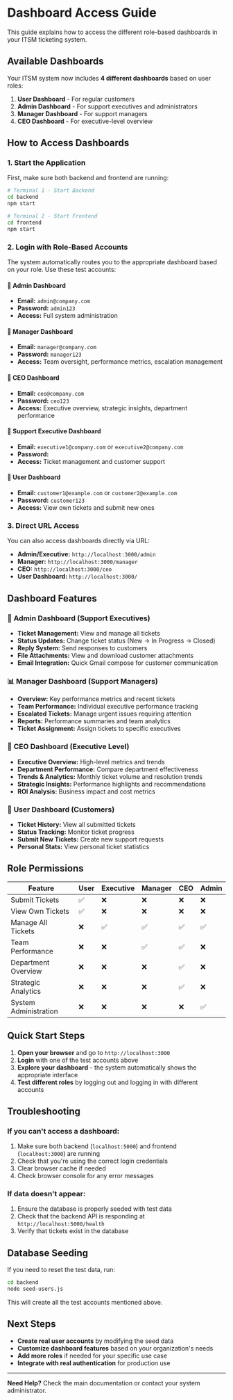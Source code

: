 # Dashboard Access Guide

This guide explains how to access the different role-based dashboards in your ITSM ticketing system.

## Available Dashboards

Your ITSM system now includes **4 different dashboards** based on user roles:

1. **User Dashboard** - For regular customers
2. **Admin Dashboard** - For support executives and administrators
3. **Manager Dashboard** - For support managers
4. **CEO Dashboard** - For executive-level overview

## How to Access Dashboards

### 1. Start the Application

First, make sure both backend and frontend are running:

```bash
# Terminal 1 - Start Backend
cd backend
npm start

# Terminal 2 - Start Frontend
cd frontend
npm start
```

### 2. Login with Role-Based Accounts

The system automatically routes you to the appropriate dashboard based on your role. Use these test accounts:

#### 👤 **Admin Dashboard**
- **Email:** `admin@company.com`
- **Password:** `admin123`
- **Access:** Full system administration

#### 👤 **Manager Dashboard**
- **Email:** `manager@company.com`
- **Password:** `manager123`
- **Access:** Team oversight, performance metrics, escalation management

#### 👤 **CEO Dashboard**
- **Email:** `ceo@company.com`
- **Password:** `ceo123`
- **Access:** Executive overview, strategic insights, department performance

#### 👤 **Support Executive Dashboard**
- **Email:** `executive1@company.com` or `executive2@company.com`
- **Password:** ` 
`
- **Access:** Ticket management and customer support

#### 👤 **User Dashboard**
- **Email:** `customer1@example.com` or `customer2@example.com`
- **Password:** `customer123`
- **Access:** View own tickets and submit new ones

### 3. Direct URL Access

You can also access dashboards directly via URL:

- **Admin/Executive:** `http://localhost:3000/admin`
- **Manager:** `http://localhost:3000/manager`
- **CEO:** `http://localhost:3000/ceo`
- **User Dashboard:** `http://localhost:3000/`

## Dashboard Features

### 🔧 **Admin Dashboard** (Support Executives)
- **Ticket Management:** View and manage all tickets
- **Status Updates:** Change ticket status (New → In Progress → Closed)
- **Reply System:** Send responses to customers
- **File Attachments:** View and download customer attachments
- **Email Integration:** Quick Gmail compose for customer communication

### 📊 **Manager Dashboard** (Support Managers)
- **Overview:** Key performance metrics and recent tickets
- **Team Performance:** Individual executive performance tracking
- **Escalated Tickets:** Manage urgent issues requiring attention
- **Reports:** Performance summaries and team analytics
- **Ticket Assignment:** Assign tickets to specific executives

### 🎯 **CEO Dashboard** (Executive Level)
- **Executive Overview:** High-level metrics and trends
- **Department Performance:** Compare department effectiveness
- **Trends & Analytics:** Monthly ticket volume and resolution trends
- **Strategic Insights:** Performance highlights and recommendations
- **ROI Analysis:** Business impact and cost metrics

### 👤 **User Dashboard** (Customers)
- **Ticket History:** View all submitted tickets
- **Status Tracking:** Monitor ticket progress
- **Submit New Tickets:** Create new support requests
- **Personal Stats:** View personal ticket statistics

## Role Permissions

| Feature | User | Executive | Manager | CEO | Admin |
|---------|------|-----------|---------|-----|-------|
| Submit Tickets | ✅ | ❌ | ❌ | ❌ | ❌ |
| View Own Tickets | ✅ | ❌ | ❌ | ❌ | ❌ |
| Manage All Tickets | ❌ | ✅ | ✅ | ✅ | ✅ |
| Team Performance | ❌ | ❌ | ✅ | ✅ | ❌ |
| Department Overview | ❌ | ❌ | ❌ | ✅ | ❌ |
| Strategic Analytics | ❌ | ❌ | ❌ | ✅ | ❌ |
| System Administration | ❌ | ❌ | ❌ | ❌ | ✅ |

## Quick Start Steps

1. **Open your browser** and go to `http://localhost:3000`
2. **Login** with one of the test accounts above
3. **Explore your dashboard** - the system automatically shows the appropriate interface
4. **Test different roles** by logging out and logging in with different accounts

## Troubleshooting

### If you can't access a dashboard:
1. Make sure both backend (`localhost:5000`) and frontend (`localhost:3000`) are running
2. Check that you're using the correct login credentials
3. Clear browser cache if needed
4. Check browser console for any error messages

### If data doesn't appear:
1. Ensure the database is properly seeded with test data
2. Check that the backend API is responding at `http://localhost:5000/health`
3. Verify that tickets exist in the database

## Database Seeding

If you need to reset the test data, run:

```bash
cd backend
node seed-users.js
```

This will create all the test accounts mentioned above.

## Next Steps

- **Create real user accounts** by modifying the seed data
- **Customize dashboard features** based on your organization's needs
- **Add more roles** if needed for your specific use case
- **Integrate with real authentication** for production use

---

**Need Help?** Check the main documentation or contact your system administrator. 
